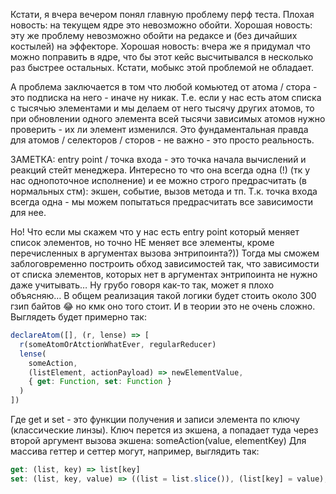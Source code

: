 Кстати, я вчера вечером понял главную проблему перф теста.
Плохая новость: на текущем ядре это невозможно обойти.
Хорошая новость: эту же проблему невозможно обойти на редаксе и (без дичайших костылей) на эффекторе.
Хорошая новость: вчера же я придумал что можно поправить в ядре, что бы этот кейс высчитывался в несколько раз быстрее остальных.
Кстати, мобыкс этой проблемой не обладает.

А проблема заключается в том что любой комьютед от атома / стора - это подписка на него - иначе ну никак. Т.е. если у нас есть атом списка с тысячью элементами и мы делаем от него тысячу других атомов, то при обновлении одного элемента всей тысячи зависимых атомов нужно проверить - их ли элемент изменился. Это фундаментальная правда для атомов / селекторов / сторов - не важно - это просто реальность.

ЗАМЕТКА: entry point / точка входа - это точка начала вычислений и реакций стейт менеджера. Интересно то что она всегда одна (!) (тк у нас однопоточное исполнение) и ее можно строго предрасчитать (в нормальных стм): экшен, событие, вызов метода и тп. Т.к. точка входа всегда одна - мы можем попытаться предрасчитать все зависимости для нее.

Но! Что если мы скажем что у нас есть entry point который меняет список элементов, но точно НЕ меняет все элементы, кроме перечисленных в аргументах вызова энтрипоинта?)) Тогда мы сможем заблоговременно построить обход зависимостей так, что зависимости от списка элементов, которых нет в аргументах энтрипоинта не нужно даже учитывать… Ну грубо говоря как-то так, может я плохо объясняю… В общем реализация такой логики будет стоить около 300 гзип байтов 😂 но кмк оно того стоит. И в теории это не очень сложно.
Выглядеть будет примерно так:

```js
declareAtom([], (r, lense) => [
  r(someAtomOrAtctionWhatEver, regularReducer)
  lense(
    someAction,
    (listElement, actionPayload) => newElementValue,
    { get: Function, set: Function }
  )
])
```

Где get и set - это функции получения и записи элемента по ключу (классические линзы). Ключ перется из экшена, а попадает туда через второй аргумент вызова экшена: someAction(value, elementKey)
Для массива геттер и сеттер могут, например, выглядить так:

```js
get: (list, key) => list[key]
set: (list, key, value) => ((list = list.slice()), (list[key] = value), list)
```

```js
```

